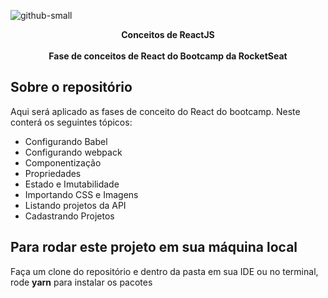![github-small](https://miro.medium.com/max/3200/1*OvYjQmX9G7QXZkMYQE-wpQ.jpeg)

<p align="center">
  <b>Conceitos de ReactJS</b><br><br>
  <b>Fase de conceitos de React do Bootcamp da RocketSeat</b>
</p>

## Sobre o repositório

Aqui será aplicado as fases de conceito do React do bootcamp. Neste conterá os seguintes tópicos: 

+ Configurando Babel
+ Configurando webpack
+ Componentização
+ Propriedades
+ Estado e Imutabilidade
+ Importando CSS e Imagens
+ Listando projetos da API
+ Cadastrando Projetos

## Para rodar este projeto em sua máquina local

Faça um clone do repositório e dentro da pasta em sua IDE ou no terminal, rode **yarn** para instalar os pacotes
